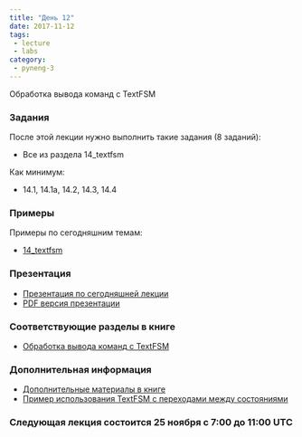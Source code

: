 ```yaml
---
title: "День 12"
date: 2017-11-12
tags:
 - lecture
 - labs
category:
 - pyneng-3
---
```


Обработка вывода команд с TextFSM

### Задания

После этой лекции нужно выполнить такие задания (8 заданий):

* Все из раздела 14_textfsm

Как минимум:

* 14.1, 14.1a, 14.2, 14.3, 14.4


### Примеры

Примеры по сегодняшним темам:

* [14_textfsm](https://github.com/pyneng/pyneng-online-sep-oct-2017/tree/master/examples/14_textfsm)

### Презентация

* [Презентация по сегодняшней лекции](https://gitpitch.com/natenka/pyneng-slides/py3-textfsm)
* [PDF версия презентации](https://github.com/pyneng/pyneng-online-sep-oct-2017/raw/master/presentations/14_textfsm.pdf)


### Соответствующие разделы в книге

* [Обработка вывода команд с TextFSM](https://natenka.gitbooks.io/pyneng/content/book/22_textfsm/)

### Дополнительная информация

* [Дополнительные материалы в книге](https://natenka.gitbooks.io/pyneng/content/book/22_textfsm/further_reading.html)
* [Пример использования TextFSM с переходами между состояниями](https://stackoverflow.com/questions/43076140/how-to-parse-text-over-multiple-lines-with-textfsm)

### Следующая лекция состоится 25 ноября с 7:00 до 11:00 UTC

